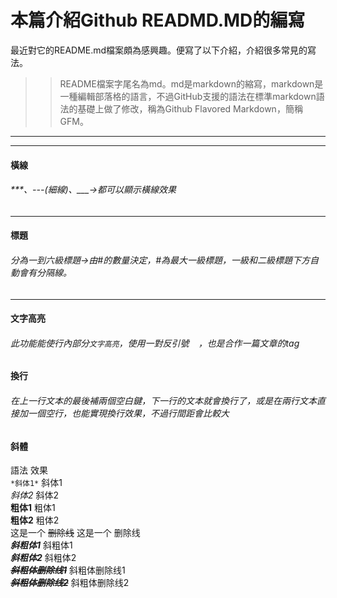 # 本篇介紹Github READMD.MD的編寫
最近對它的README.md檔案頗為感興趣。便寫了以下介紹，介紹很多常見的寫法。
>> README檔案字尾名為md。md是markdown的縮寫，markdown是一種編輯部落格的語言，不過GitHub支援的語法在標準markdown語法的基礎上做了修改，稱為Github Flavored Markdown，簡稱GFM。
***
---
#### 橫線  
###### ***、---(細線)、___->都可以顯示橫線效果
---
#### 標題  
###### 分為一到六級標題->由#的數量決定，#為最大一級標題，一級和二級標題下方自動會有分隔線。
---
#### 文字高亮  
###### 此功能能使行內部分`文字高亮`，使用一對反引號 ` ` ，也是合作一篇文章的tag 
#### 換行  
###### 在上一行文本的最後補兩個空白鍵，下一行的文本就會換行了，或是在兩行文本直接加一個空行，也能實現換行效果，不過行間距會比較大
#### 斜體
語法    效果  
`*斜体1*`	斜体1  
_斜体2_	斜体2  
**粗体1**	粗体1  
__粗体2__	粗体2  
这是一个 ~~删除线~~	这是一个 删除线  
***斜粗体1***	斜粗体1  
___斜粗体2___	斜粗体2  
***~~斜粗体删除线1~~***	斜粗体删除线1  
~~***斜粗体删除线2***~~	斜粗体删除线2  
